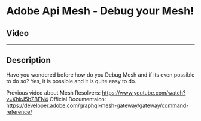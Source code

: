 # Adobe Api Mesh - Debug your Mesh!

## Video
---

## Description

Have you wondered before how do you Debug Mesh and if its even possible to do so? 
Yes, it is possible and it is quite easy to do.

Previous video about Mesh Resolvers: https://www.youtube.com/watch?v=XhkJ5bZBFN4
Official Documentaion: https://developer.adobe.com/graphql-mesh-gateway/gateway/command-reference/
